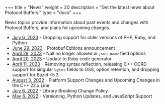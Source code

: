 +++
title = "News"
weight = 20
description = "Get the latest news about Protocol Buffers."
type = "docs"
+++

News topics provide information about past events and changes with Protocol
Buffers, and plans for upcoming changes.

*   [July 6, 2023](/news/2023-07-06) - Dropping support
    for older versions of PHP, Ruby, and Python
*   [June 29, 2023](/news/2023-06-29) - Protobuf Editions
    announcement
*   [April 28, 2023](/news/2023-04-28) - Null no longer
    allowed in `json_name` field options
*   [April 20, 2023](/news/2023-04-20) - Update to Ruby
    code generator
*   [April 11, 2023](/news/2023-04-11) - Removing syntax
    reflection, releasing C++ CORD support for singular `bytes` fields to OSS,
    option retention, and dropping support for Bazel <5.3
*   [August 3, 2022](/news/2022-08-03) - Platform Support
    Changes and Upcoming Changes in the C++ 22.x Line
*   [July 6, 2022](/news/2022-07-06) - Library Breaking
    Change Policy
*   [May 6, 2022](/news/2022-05-06) - Versioning, Python
    Updates, and JavaScript Support
